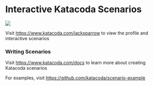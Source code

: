# Interactive Katacoda Scenarios

[![](http://shields.katacoda.com/katacoda/jacksparrow/count.svg)](https://www.katacoda.com/jacksparrow "Get your profile on Katacoda.com")

Visit https://www.katacoda.com/jacksparrow to view the profile and interactive scenarios

### Writing Scenarios
Visit https://www.katacoda.com/docs to learn more about creating Katacoda scenarios

For examples, visit https://github.com/katacoda/scenario-example
